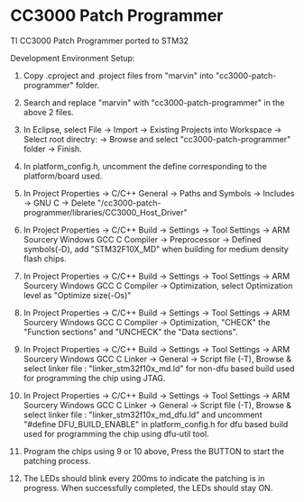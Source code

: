 CC3000 Patch Programmer
=======================

TI CC3000 Patch Programmer ported to STM32

Development Environment Setup:

1. Copy .cproject and .project files from "marvin" into "cc3000-patch-programmer" folder.

2. Search and replace "marvin" with "cc3000-patch-programmer" in the above 2 files.

3. In Eclipse, select File -> Import -> Existing Projects into Workspace -> Select root directry: -> Browse and select "cc3000-patch-programmer" folder -> Finish.

4. In platform_config.h, uncomment the define corresponding to the platform/board used.

5. In Project Properties -> C/C++ General -> Paths and Symbols -> Includes -> GNU C -> Delete "/cc3000-patch-programmer/libraries/CC3000_Host_Driver"

6. In Project Properties -> C/C++ Build -> Settings -> Tool Settings -> ARM Sourcery Windows GCC C Compiler -> Preprocessor -> Defined symbols(-D), add "STM32F10X_MD" when building for medium density flash chips.

7. In Project Properties -> C/C++ Build -> Settings -> Tool Settings -> ARM Sourcery Windows GCC C Compiler -> Optimization, select Optimization level as "Optimize size(-Os)"

8. In Project Properties -> C/C++ Build -> Settings -> Tool Settings -> ARM Sourcery Windows GCC C Compiler -> Optimization, "CHECK" the "Function sections" and "UNCHECK" the "Data sections".

9. In Project Properties -> C/C++ Build -> Settings -> Tool Settings -> ARM Sourcery Windows GCC C Linker -> General -> Script file (-T), Browse & select linker file : "linker_stm32f10x_md.ld" for non-dfu based build used for programming the chip using JTAG.

10. In Project Properties -> C/C++ Build -> Settings -> Tool Settings -> ARM Sourcery Windows GCC C Linker -> General -> Script file (-T), Browse & select linker file : "linker_stm32f10x_md_dfu.ld" and uncomment "#define DFU_BUILD_ENABLE" in platform_config.h for dfu based build used for programming the chip using dfu-util tool.

11. Program the chips using 9 or 10 above, Press the BUTTON to start the patching process.

12. The LEDs should blink every 200ms to indicate the patching is in progress. When successfully completed, the LEDs should stay ON.